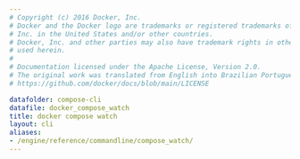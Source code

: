 ```yaml
---
# Copyright (c) 2016 Docker, Inc.
# Docker and the Docker logo are trademarks or registered trademarks of Docker,
# Inc. in the United States and/or other countries.
# Docker, Inc. and other parties may also have trademark rights in other terms
# used herein.
#
# Documentation licensed under the Apache License, Version 2.0.
# The original work was translated from English into Brazilian Portuguese.
# https://github.com/docker/docs/blob/main/LICENSE

datafolder: compose-cli
datafile: docker_compose_watch
title: docker compose watch
layout: cli
aliases:
- /engine/reference/commandline/compose_watch/
---
```

<!--
Sorry, but the contents of this page are automatically generated from
Docker's source code. If you want to suggest a change to the text that appears
here, you'll need to find the string by searching this repo:
https://github.com/docker/compose
-->
